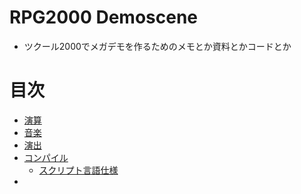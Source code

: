 # RPG2000 Demoscene
- ツクール2000でメガデモを作るためのメモとか資料とかコードとか

# 目次
- [演算](math.md)
- [音楽](midi.md)
- [演出](effect.md)
- [コンパイル](conv.md)
  - [スクリプト言語仕様](script.md)
- []()
